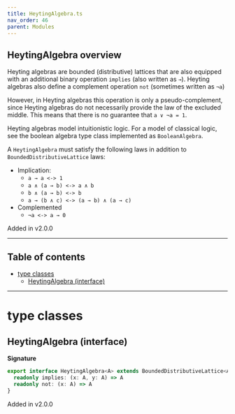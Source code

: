 ```yaml
---
title: HeytingAlgebra.ts
nav_order: 46
parent: Modules
---
```


## HeytingAlgebra overview

Heyting algebras are bounded (distributive) lattices that are also equipped with an additional binary operation
`implies` (also written as `→`). Heyting algebras also define a complement operation `not` (sometimes written as
`¬a`)

However, in Heyting algebras this operation is only a pseudo-complement, since Heyting algebras do not necessarily
provide the law of the excluded middle. This means that there is no guarantee that `a ∨ ¬a = 1`.

Heyting algebras model intuitionistic logic. For a model of classical logic, see the boolean algebra type class
implemented as `BooleanAlgebra`.

A `HeytingAlgebra` must satisfy the following laws in addition to `BoundedDistributiveLattice` laws:

- Implication:
  - `a → a <-> 1`
  - `a ∧ (a → b) <-> a ∧ b`
  - `b ∧ (a → b) <-> b`
  - `a → (b ∧ c) <-> (a → b) ∧ (a → c)`
- Complemented
  - `¬a <-> a → 0`

Added in v2.0.0

---

<h2 class="text-delta">Table of contents</h2>

- [type classes](#type-classes)
  - [HeytingAlgebra (interface)](#heytingalgebra-interface)

---

# type classes

## HeytingAlgebra (interface)

**Signature**

```ts
export interface HeytingAlgebra<A> extends BoundedDistributiveLattice<A> {
  readonly implies: (x: A, y: A) => A
  readonly not: (x: A) => A
}
```

Added in v2.0.0
